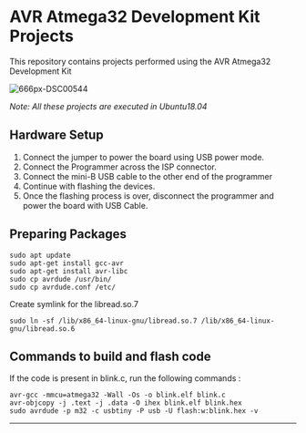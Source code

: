 # AVR Atmega32 Development Kit Projects
This repository contains projects performed using the AVR Atmega32 Development Kit 

![666px-DSC00544](https://user-images.githubusercontent.com/69448986/231144271-ad52810e-aac2-419c-9e65-77c923ca9533.jpg)

_Note: All these projects are executed in Ubuntu18.04_

Hardware Setup
---------------
1. Connect the jumper to power the board using USB power mode.
2. Connect the Programmer across the ISP connector.
3. Connect the mini-B USB cable to the other end of the programmer
4. Continue with flashing the devices.
5. Once the flashing process is over, disconnect the programmer and power the board with USB Cable.

Preparing Packages
--------------------
 	sudo apt update
 	sudo apt-get install gcc-avr 
 	sudo apt-get install avr-libc
 	sudo cp avrdude /usr/bin/
 	sudo cp avrdude.conf /etc/
	
Create symlink for the libread.so.7

	sudo ln -sf /lib/x86_64-linux-gnu/libread.so.7 /lib/x86_64-linux-gnu/libread.so.6

Commands to build and flash code
-----------------
If the code is present in blink.c, run the following commands :

	avr-gcc -mmcu=atmega32 -Wall -Os -o blink.elf blink.c 
	avr-objcopy -j .text -j .data -O ihex blink.elf blink.hex
	sudo avrdude -p m32 -c usbtiny -P usb -U flash:w:blink.hex -v

**********************************************************************************************

